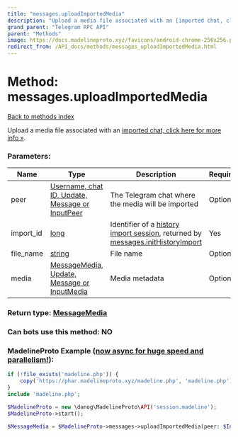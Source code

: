 ```yaml
---
title: "messages.uploadImportedMedia"
description: "Upload a media file associated with an [imported chat, click here for more info »](https://core.telegram.org/api/import)."
grand_parent: "Telegram RPC API"
parent: "Methods"
image: https://docs.madelineproto.xyz/favicons/android-chrome-256x256.png
redirect_from: /API_docs/methods/messages_uploadImportedMedia.html
---
```

# Method: messages.uploadImportedMedia
[Back to methods index](index.html)



Upload a media file associated with an [imported chat, click here for more info »](https://core.telegram.org/api/import).

### Parameters:

| Name     |    Type       | Description | Required |
|----------|---------------|-------------|----------|
|peer|[Username, chat ID, Update, Message or InputPeer](/API_docs/types/InputPeer.html) | The Telegram chat where the media will be imported | Optional|
|import\_id|[long](/API_docs/types/long.html) | Identifier of a [history import session](https://core.telegram.org/api/import), returned by [messages.initHistoryImport](../methods/messages.initHistoryImport.html) | Yes|
|file\_name|[string](/API_docs/types/string.html) | File name | Optional|
|media|[MessageMedia, Update, Message or InputMedia](/API_docs/types/InputMedia.html) | Media metadata | Optional|


### Return type: [MessageMedia](/API_docs/types/MessageMedia.html)

### Can bots use this method: **NO**


### MadelineProto Example ([now async for huge speed and parallelism!](https://docs.madelineproto.xyz/docs/ASYNC.html)):


```php
if (!file_exists('madeline.php')) {
    copy('https://phar.madelineproto.xyz/madeline.php', 'madeline.php');
}
include 'madeline.php';

$MadelineProto = new \danog\MadelineProto\API('session.madeline');
$MadelineProto->start();

$MessageMedia = $MadelineProto->messages->uploadImportedMedia(peer: $InputPeer, import_id: $long, file_name: 'string', media: $InputMedia, );
```

